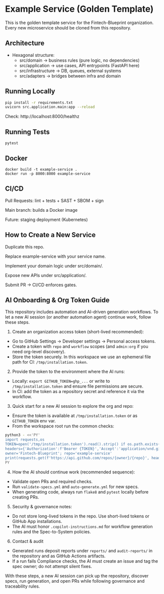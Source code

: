 # Example Service (Golden Template)

This is the golden template service for the Fintech-Blueprint organization.
Every new microservice should be cloned from this repository.

## Architecture
- Hexagonal structure:
  - src/domain → business rules (pure logic, no dependencies)
  - src/application → use cases, API entrypoints (FastAPI here)
  - src/infrastructure → DB, queues, external systems
  - src/adapters → bridges between infra and domain

## Running Locally
```bash
pip install -r requirements.txt
uvicorn src.application.main:app --reload
```

Check: http://localhost:8000/healthz

## Running Tests
```
pytest
```

## Docker
```
docker build -t example-service .
docker run -p 8000:8000 example-service
```

## CI/CD

Pull Requests: lint + tests + SAST + SBOM + sign

Main branch: builds a Docker image

Future: staging deployment (Kubernetes)

## How to Create a New Service

Duplicate this repo.

Replace example-service with your service name.

Implement your domain logic under src/domain/.

Expose new APIs under src/application/.

Submit PR → CI/CD enforces gates.

## AI Onboarding & Org Token Guide

This repository includes automation and AI-driven generation workflows. To let a new AI session (or another automation agent) continue work, follow these steps.

1. Create an organization access token (short-lived recommended):

  - Go to GitHub Settings → Developer settings → Personal access tokens.
  - Create a token with `repo` and `workflow` scopes (and `admin:org` if you need org-level discovery).
  - Store the token securely. In this workspace we use an ephemeral file path for CI: `/tmp/installation.token`.

2. Provide the token to the environment where the AI runs:

  - Locally: `export GITHUB_TOKEN=ghp_...` or write to `/tmp/installation.token` and ensure file permissions are secure.
  - In CI: add the token as a repository secret and reference it via the workflow.

3. Quick start for a new AI session to explore the org and repo:

  - Ensure the token is available at `/tmp/installation.token` or as `GITHUB_TOKEN` env var.
  - From the workspace root run the common checks:

```bash
python3 - <<'PY'
import requests,os
TOKEN=open('/tmp/installation.token').read().strip() if os.path.exists('/tmp/installation.token') else os.environ.get('GITHUB_TOKEN')
headers={'Authorization':f'Bearer {TOKEN}','Accept':'application/vnd.github+json'}
owner='Fintech-Blueprint'; repo='example-service'
print(requests.get(f'https://api.github.com/repos/{owner}/{repo}', headers=headers).json())
PY
```

4. How the AI should continue work (recommended sequence):

  - Validate open PRs and required checks.
  - Run `validate-specs.yml` and `auto-generate.yml` for new specs.
  - When generating code, always run `flake8` and `pytest` locally before creating PRs.

5. Security & governance notes:

  - Do not store long-lived tokens in the repo. Use short-lived tokens or GitHub App installations.
  - The AI must honor `.copilot-instructions.md` for workflow generation rules and the Spec-to-System policies.

6. Contact & audit

  - Generated runs deposit reports under `reports/` and `audit-reports/` in the repository and as GitHub Actions artifacts.
  - If a run fails Compliance checks, the AI must create an issue and tag the spec owner; do not attempt silent fixes.

With these steps, a new AI session can pick up the repository, discover specs, run generation, and open PRs while following governance and traceability rules.

